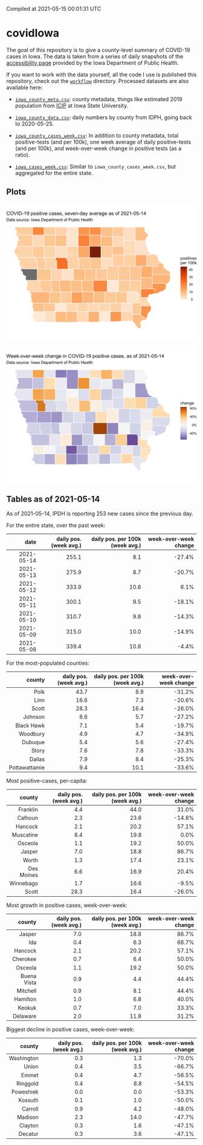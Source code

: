Compiled at 2021-05-15 00:01:31 UTC

<!-- README.md is generated from README.Rmd. Please edit that file -->

# covidIowa

<!-- badges: start -->

<!-- badges: end -->

The goal of this repository is to give a county-level summary of
COVID-19 cases in Iowa. The data is taken from a series of daily
snapshots of the [accessibility
page](https://coronavirus.iowa.gov/pages/access) provided by the Iowa
Department of Public Health.

If you want to work with the data yourself, all the code I use is
published this repository, check out the [`workflow`](workflow)
directory. Processed datasets are also available here:

  - [`iowa_county_meta.csv`](https://raw.githubusercontent.com/ijlyttle/covidIowa/master/workflow/data/99-publish/iowa_county_meta.csv):
    county metadata, things like estimated 2019 population from
    [ICIP](https://www.icip.iastate.edu/tables/population/counties-estimates)
    at Iowa State University.

  - [`iowa_county_data.csv`](https://raw.githubusercontent.com/ijlyttle/covidIowa/master/workflow/data/99-publish/iowa_county_data.csv):
    daily numbers by county from IDPH, going back to 2020-05-25.

  - [`iowa_county_cases_week.csv`](https://raw.githubusercontent.com/ijlyttle/covidIowa/master/workflow/data/99-publish/iowa_county_data.csv):
    In addition to county metadata, total positive-tests (and per 100k),
    one week average of daily positive-tests (and per 100k), and
    week-over-week change in positive tests (as a ratio).

  - [`iowa_cases_week.csv`](https://raw.githubusercontent.com/ijlyttle/covidIowa/master/workflow/data/99-publish/iowa_cases_week.csv):
    Similar to `iowa_county_cases_week.csv`, but aggregated for the
    entire state.

## Plots

![](workflow/data/99-publish/iowa_cases.png)

![](workflow/data/99-publish/iowa_change.png)

## Tables as of 2021-05-14

As of 2021-05-14, IPDH is reporting 253 new cases since the previous
day.

For the entire state, over the past week:

|       date | daily pos. (week avg.) | daily pos. per 100k (week avg.) | week-over-week change |
| ---------: | ---------------------: | ------------------------------: | --------------------: |
| 2021-05-14 |                  255.1 |                             8.1 |               \-27.4% |
| 2021-05-13 |                  275.9 |                             8.7 |               \-20.7% |
| 2021-05-12 |                  333.9 |                            10.6 |                  6.1% |
| 2021-05-11 |                  300.1 |                             9.5 |               \-18.1% |
| 2021-05-10 |                  310.7 |                             9.8 |               \-14.3% |
| 2021-05-09 |                  315.0 |                            10.0 |               \-14.9% |
| 2021-05-08 |                  339.4 |                            10.8 |                \-4.4% |

For the most-populated counties:

|        county | daily pos. (week avg.) | daily pos. per 100k (week avg.) | week-over-week change |
| ------------: | ---------------------: | ------------------------------: | --------------------: |
|          Polk |                   43.7 |                             8.9 |               \-31.2% |
|          Linn |                   16.6 |                             7.3 |               \-20.6% |
|         Scott |                   28.3 |                            16.4 |               \-26.0% |
|       Johnson |                    8.6 |                             5.7 |               \-27.2% |
|    Black Hawk |                    7.1 |                             5.4 |               \-19.7% |
|      Woodbury |                    4.9 |                             4.7 |               \-34.9% |
|       Dubuque |                    5.4 |                             5.6 |               \-27.4% |
|         Story |                    7.6 |                             7.8 |               \-33.3% |
|        Dallas |                    7.9 |                             8.4 |               \-25.3% |
| Pottawattamie |                    9.4 |                            10.1 |               \-33.6% |

Most positive-cases, per-capita:

|     county | daily pos. (week avg.) | daily pos. per 100k (week avg.) | week-over-week change |
| ---------: | ---------------------: | ------------------------------: | --------------------: |
|   Franklin |                    4.4 |                            44.0 |                 31.0% |
|    Calhoun |                    2.3 |                            23.6 |               \-14.8% |
|    Hancock |                    2.1 |                            20.2 |                 57.1% |
|  Muscatine |                    8.4 |                            19.8 |                  0.0% |
|    Osceola |                    1.1 |                            19.2 |                 50.0% |
|     Jasper |                    7.0 |                            18.8 |                 86.7% |
|      Worth |                    1.3 |                            17.4 |                 23.1% |
| Des Moines |                    6.6 |                            16.9 |                 20.4% |
|  Winnebago |                    1.7 |                            16.6 |                \-9.5% |
|      Scott |                   28.3 |                            16.4 |               \-26.0% |

Most growth in positive cases, week-over-week:

|      county | daily pos. (week avg.) | daily pos. per 100k (week avg.) | week-over-week change |
| ----------: | ---------------------: | ------------------------------: | --------------------: |
|      Jasper |                    7.0 |                            18.8 |                 86.7% |
|         Ida |                    0.4 |                             6.3 |                 66.7% |
|     Hancock |                    2.1 |                            20.2 |                 57.1% |
|    Cherokee |                    0.7 |                             6.4 |                 50.0% |
|     Osceola |                    1.1 |                            19.2 |                 50.0% |
| Buena Vista |                    0.9 |                             4.4 |                 44.4% |
|    Mitchell |                    0.9 |                             8.1 |                 44.4% |
|    Hamilton |                    1.0 |                             6.8 |                 40.0% |
|      Keokuk |                    0.7 |                             7.0 |                 33.3% |
|    Delaware |                    2.0 |                            11.8 |                 31.2% |

Biggest decline in positive cases, week-over-week:

|     county | daily pos. (week avg.) | daily pos. per 100k (week avg.) | week-over-week change |
| ---------: | ---------------------: | ------------------------------: | --------------------: |
| Washington |                    0.3 |                             1.3 |               \-70.0% |
|      Union |                    0.4 |                             3.5 |               \-66.7% |
|      Emmet |                    0.4 |                             4.7 |               \-56.5% |
|   Ringgold |                    0.4 |                             8.8 |               \-54.5% |
|  Poweshiek |                    0.0 |                             0.0 |               \-53.3% |
|    Kossuth |                    0.1 |                             1.0 |               \-50.0% |
|    Carroll |                    0.9 |                             4.2 |               \-48.0% |
|    Madison |                    2.3 |                            14.0 |               \-47.7% |
|    Clayton |                    0.3 |                             1.6 |               \-47.1% |
|    Decatur |                    0.3 |                             3.6 |               \-47.1% |
